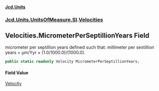 #### [Jcd.Units](index.md 'index')
### [Jcd.Units.UnitsOfMeasure.SI](Jcd.Units.UnitsOfMeasure.SI.md 'Jcd.Units.UnitsOfMeasure.SI').[Velocities](Velocities.md 'Jcd.Units.UnitsOfMeasure.SI.Velocities')

## Velocities.MicrometerPerSeptillionYears Field

micrometer per septillion years defined such that: millimeter per sextillion years = μm/Yyr × (1.0/1000.0)/(1000.0).

```csharp
public static readonly Velocity MicrometerPerSeptillionYears;
```

#### Field Value
[Velocity](Velocity.md 'Jcd.Units.UnitTypes.Velocity')